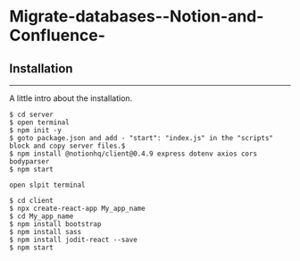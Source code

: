 # Migrate-databases--Notion-and-Confluence-
## Installation
***
A little intro about the installation. 
```
$ cd server
$ open terminal 
$ npm init -y
$ goto package.json and add - "start": "index.js" in the "scripts" block and copy server files.$ 
$ npm install @notionhq/client@0.4.9 express dotenv axios cors bodyparser
$ npm start

open slpit terminal

$ cd client
$ npx create-react-app My_app_name
$ cd My_app_name
$ npm install bootstrap
$ npm install sass
$ npm install jodit-react --save
$ npm start
```


